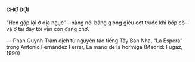 #### CHỜ ĐỢI

“Hẹn gặp lại ở địa ngục” –  nàng nói bằng giọng giễu cợt trước khi bóp cò – và ở tại đây tôi vẫn còn đang chờ.

—
Phan Quỳnh Trâm dịch từ nguyên tác tiếng Tây Ban Nha, “La Espera” trong Antonio Fernández Ferrer, La mano de la hormiga (Madrid: Fugaz, 1990)